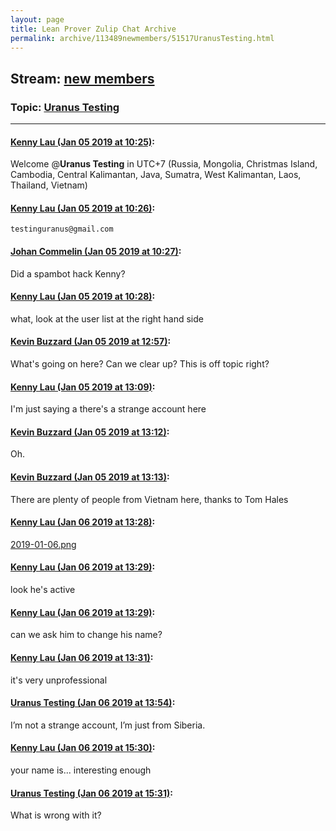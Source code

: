```yaml
---
layout: page
title: Lean Prover Zulip Chat Archive 
permalink: archive/113489newmembers/51517UranusTesting.html
---
```


## Stream: [new members](index.html)
### Topic: [Uranus Testing](51517UranusTesting.html)

---

#### [Kenny Lau (Jan 05 2019 at 10:25)](https://leanprover.zulipchat.com/#narrow/stream/113489-new%20members/topic/Uranus%20Testing/near/154466208):
Welcome @**Uranus Testing** in UTC+7 (Russia, Mongolia, Christmas Island, Cambodia, Central Kalimantan, Java, Sumatra, West Kalimantan, Laos, Thailand, Vietnam)

#### [Kenny Lau (Jan 05 2019 at 10:26)](https://leanprover.zulipchat.com/#narrow/stream/113489-new%20members/topic/Uranus%20Testing/near/154466250):
`testinguranus@gmail.com`

#### [Johan Commelin (Jan 05 2019 at 10:27)](https://leanprover.zulipchat.com/#narrow/stream/113489-new%20members/topic/Uranus%20Testing/near/154466264):
Did a spambot hack Kenny?

#### [Kenny Lau (Jan 05 2019 at 10:28)](https://leanprover.zulipchat.com/#narrow/stream/113489-new%20members/topic/Uranus%20Testing/near/154466306):
what, look at the user list at the right hand side

#### [Kevin Buzzard (Jan 05 2019 at 12:57)](https://leanprover.zulipchat.com/#narrow/stream/113489-new%20members/topic/Uranus%20Testing/near/154470832):
What's going on here? Can we clear up? This is off topic right?

#### [Kenny Lau (Jan 05 2019 at 13:09)](https://leanprover.zulipchat.com/#narrow/stream/113489-new%20members/topic/Uranus%20Testing/near/154471193):
I'm just saying a there's a strange account here

#### [Kevin Buzzard (Jan 05 2019 at 13:12)](https://leanprover.zulipchat.com/#narrow/stream/113489-new%20members/topic/Uranus%20Testing/near/154471300):
Oh.

#### [Kevin Buzzard (Jan 05 2019 at 13:13)](https://leanprover.zulipchat.com/#narrow/stream/113489-new%20members/topic/Uranus%20Testing/near/154471308):
There are plenty of people from Vietnam here, thanks to Tom Hales

#### [Kenny Lau (Jan 06 2019 at 13:28)](https://leanprover.zulipchat.com/#narrow/stream/113489-new%20members/topic/Uranus%20Testing/near/154514226):
[2019-01-06.png](/user_uploads/3121/4p2KzF03LNNWpXSLryTEic7i/2019-01-06.png)

#### [Kenny Lau (Jan 06 2019 at 13:29)](https://leanprover.zulipchat.com/#narrow/stream/113489-new%20members/topic/Uranus%20Testing/near/154514227):
look he's active

#### [Kenny Lau (Jan 06 2019 at 13:29)](https://leanprover.zulipchat.com/#narrow/stream/113489-new%20members/topic/Uranus%20Testing/near/154514235):
can we ask him to change his name?

#### [Kenny Lau (Jan 06 2019 at 13:31)](https://leanprover.zulipchat.com/#narrow/stream/113489-new%20members/topic/Uranus%20Testing/near/154514296):
it's very unprofessional

#### [Uranus Testing (Jan 06 2019 at 13:54)](https://leanprover.zulipchat.com/#narrow/stream/113489-new%20members/topic/Uranus%20Testing/near/154514935):
I’m not a strange account, I’m just from Siberia.

#### [Kenny Lau (Jan 06 2019 at 15:30)](https://leanprover.zulipchat.com/#narrow/stream/113489-new%20members/topic/Uranus%20Testing/near/154518226):
your name is... interesting enough

#### [Uranus Testing (Jan 06 2019 at 15:31)](https://leanprover.zulipchat.com/#narrow/stream/113489-new%20members/topic/Uranus%20Testing/near/154518255):
What is wrong with it?

